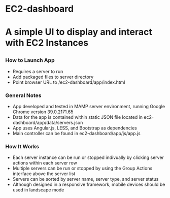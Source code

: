 <h1>EC2-dashboard<h1>
<p>A simple UI to display and interact with EC2 Instances</p>
<h3>How to Launch App</h3>
<ul>
<li>Requires a server to run</li>
<li>Add packaged files to server directory</li>
<li>Point browser URL to <localhost>/ec2-dashboard/app/index.html</li>
</ul>
<h3>General Notes</h3>
<ul>
<li>App developed and tested in MAMP server environment, running Google Chrome version 39.0.2171.65</li>
<li>Data for the app is contained within static JSON file located in ec2-dashboard/app/data/servers.json</li>
<li>App uses Angular.js, LESS, and Bootstrap as dependencies</li>
<li>Main controller can be found in ec2-dashboard/app/js/app.js</li>
</ul>
<h3>How It Works</h3>
<ul>
<li>Each server instance can be run or stopped indivually by clicking server actions within each server row</li>
<li>Multiple servers can be run or stopped by using the Group Actions interface above the server list</li>
<li>Servers can be sorted by server name, server type, and server status</li>
<li>Although designed in a responsive framework, mobile devices should be used in landscape mode</li>
</ul>
